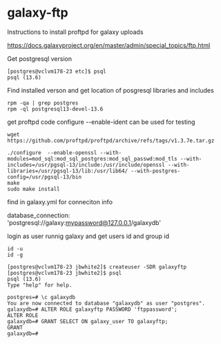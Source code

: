 # galaxy-ftp
Instructions to install proftpd for galaxy uploads

https://docs.galaxyproject.org/en/master/admin/special_topics/ftp.html

Get postgresql version

```
[postgres@vclvm178-23 etc]$ psql
psql (13.6)
```


Find installed verson and get location of posgresql libraries and includes
```
rpm -qa | grep postgres
rpm -ql postgresql13-devel-13.6
```

get proftpd code
configure --enable-ident can be used for testing 

```
wget https://github.com/proftpd/proftpd/archive/refs/tags/v1.3.7e.tar.gz

./configure  --enable-openssl --with-modules=mod_sql:mod_sql_postgres:mod_sql_passwd:mod_tls --with-includes=/usr/pgsql-13/include:/usr/include/openssl --with-libraries=/usr/pgsql-13/lib:/usr/lib64/ --with-postgres-config=/usr/pgsql-13/bin
make
sudo make install

```
find in galaxy.yml for conneciton info

database_connection: 'postgresql://galaxy:mypassword@127.0.0.1/galaxydb'

login as user runnig galaxy and get users id and group id 

```
id -u
id -g

```

```
[postgres@vclvm178-23 jbwhite2]$ createuser -SDR galaxyftp
[postgres@vclvm178-23 jbwhite2]$ psql
psql (13.6)
Type "help" for help.

postgres=# \c galaxydb 
You are now connected to database "galaxydb" as user "postgres".
galaxydb=# ALTER ROLE galaxyftp PASSWORD 'ftppassword';
ALTER ROLE
galaxydb=# GRANT SELECT ON galaxy_user TO galaxyftp; 
GRANT
galaxydb=# 

```

